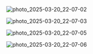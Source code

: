 ![photo_2025-03-20_22-07-02](https://github.com/user-attachments/assets/fc1552f7-da3f-4e7c-bfcb-fc5a8299270c)



![photo_2025-03-20_22-07-03](https://github.com/user-attachments/assets/7031997d-16ca-4e87-8967-9ae50d4b33a6)



![photo_2025-03-20_22-07-05](https://github.com/user-attachments/assets/cb2b5739-192d-4050-9b44-fa6daddfacd3)



![photo_2025-03-20_22-07-06](https://github.com/user-attachments/assets/75fc0beb-8cd5-4842-b0c7-91b947263574)
